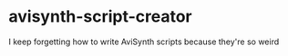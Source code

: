 # avisynth-script-creator

I keep forgetting how to write AviSynth scripts because they're so weird
